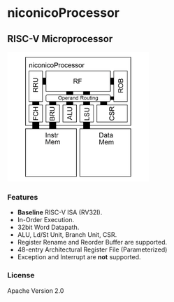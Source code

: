 # niconicoProcessor

## RISC-V Microprocessor

<img src="RV32I.png" width="324">

### Features
- **Baseline** RISC-V ISA (RV32I).
- In-Order Execution.
- 32bit Word Datapath.
- ALU, Ld/St Unit, Branch Unit, CSR.
- Register Rename and Reorder Buffer are supported.
- 48-entry Architectural Register File (Parameterized)
- Exception and Interrupt are **not** supported.

### License
Apache Version 2.0
